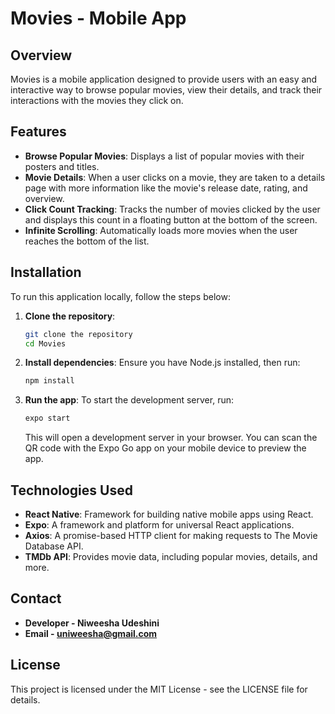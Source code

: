 # Movies - Mobile App

## Overview

Movies is a mobile application designed to provide users with an easy and interactive way to browse popular movies, view their details, and track their interactions with the movies they click on.
## Features

- **Browse Popular Movies**: Displays a list of popular movies with their posters and titles.
- **Movie Details**: When a user clicks on a movie, they are taken to a details page with more information like the movie's release date, rating, and overview.
- **Click Count Tracking**: Tracks the number of movies clicked by the user and displays this count in a floating button at the bottom of the screen.
- **Infinite Scrolling**: Automatically loads more movies when the user reaches the bottom of the list.

## Installation

To run this application locally, follow the steps below:

1. **Clone the repository**:
   ```bash
   git clone the repository
   cd Movies
   ```

2. **Install dependencies**:
   Ensure you have Node.js installed, then run:
   ```bash
   npm install
   ```

3. **Run the app**:
   To start the development server, run:
   ```bash
   expo start
   ```
   This will open a development server in your browser. You can scan the QR code with the Expo Go app on your mobile device to preview the app.

## Technologies Used

- **React Native**: Framework for building native mobile apps using React.
- **Expo**: A framework and platform for universal React applications.
- **Axios**: A promise-based HTTP client for making requests to The Movie Database API.
- **TMDb API**: Provides movie data, including popular movies, details, and more.


## Contact

- **Developer - Niweesha Udeshini**
- **Email - uniweesha@gmail.com**

## License

This project is licensed under the MIT License - see the LICENSE file for details.

